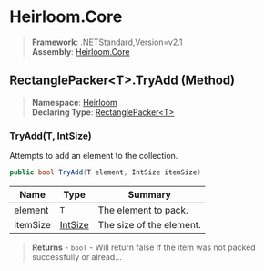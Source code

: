 # Heirloom.Core

> **Framework**: .NETStandard,Version=v2.1  
> **Assembly**: [Heirloom.Core][0]

## RectanglePacker\<T>.TryAdd (Method)

> **Namespace**: [Heirloom][0]  
> **Declaring Type**: [RectanglePacker\<T>][1]

### TryAdd(T, IntSize)

Attempts to add an element to the collection.

```cs
public bool TryAdd(T element, IntSize itemSize)
```

| Name     | Type         | Summary                  |
|----------|--------------|--------------------------|
| element  | `T`          | The element to pack.     |
| itemSize | [IntSize][2] | The size of the element. |

> **Returns** - `bool` - Will return false if the item was not packed successfully or alread...

[0]: ../../../Heirloom.Core.md
[1]: ../RectanglePacker[T].md
[2]: ../IntSize.md
